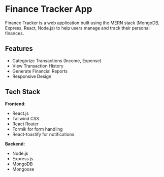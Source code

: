 # Finance Tracker App

Finance Tracker is a web application built using the MERN stack (MongoDB, Express, React, Node.js) to help users manage and track their personal finances. 

## Features

- Categorize Transactions (Income, Expense)
- View Transaction History
- Generate Financial Reports
- Responsive Design

## Tech Stack

**Frontend:**

- React.js
- Tailwind CSS
- React Router
- Formik for form handling
- React-toastify for notifications

**Backend:**

- Node.js
- Express.js
- MongoDB
- Mongoose

